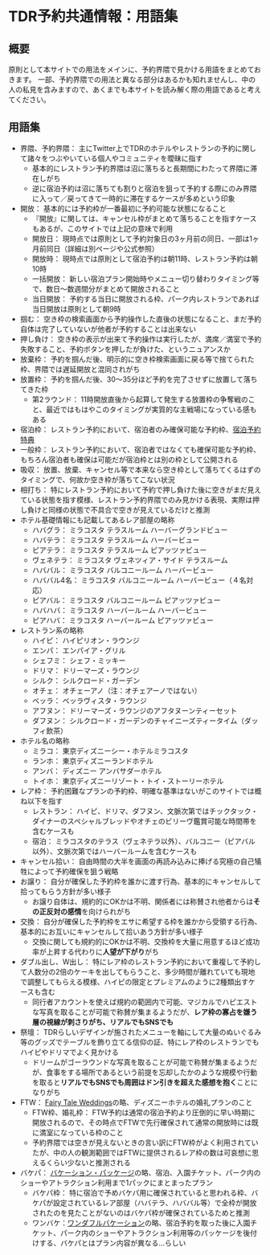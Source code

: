 # TDR予約共通情報：用語集

## 概要

原則として本サイトでの用法をメインに、予約界隈で見かける用語をまとめておきます。
一部、予約界隈での用法と異なる部分はあるかも知れませんし、中の人の私見を含みますので、あくまでも本サイトを読み解く際の用語であると考えてください。

## 用語集

* 界隈、予約界隈： 主にTwitter上でTDRのホテルやレストランの予約に関して諸々をつぶやいている個人やコミュニティを曖昧に指す
    * 基本的にレストラン予約界隈は沼に落ちると長期間にわたって界隈に滞在しがち
    * 逆に宿泊予約は沼に落ちても割りと宿泊を狙って予約する際にのみ界隈に入って／戻ってきて一時的に滞在するケースが多めという印象
* 開放： 基本的には予約枠が一番最初に予約可能な状態になること
    * 『開放』に関しては、キャンセル枠がまとめて落ちることを指すケースもあるが、このサイトでは上記の意味で利用
    * 開放日： 現時点では原則として予約対象日の3ヶ月前の同日、一部は1ヶ月前同日（詳細は別ページや公式参照）
    * 開放時： 現時点では原則として宿泊予約は朝11時、レストラン予約は朝10時
    * 一括開放： 新しい宿泊プラン開始時やメニュー切り替わりタイミング等で、数日～数週間分がまとめて開放されること
    * 当日開放： 予約する当日に開放される枠、パーク内レストランであれば当日開放は原則として朝9時
* 掴む： 空き枠の検索画面から予約操作した直後の状態になること、まだ予約自体は完了していないが他者が予約することは出来ない
* 押し負け： 空き枠の表示が出来て予約操作は実行したが、満席／満室で予約失敗すること、予約ボタンを押したが負けた、というニュアンスか
* 放棄枠： 予約を掴んだ後、明示的に空き枠検索画面に戻る等で捨てられた枠、界隈では遅延開放と混同されがち
* 放置枠： 予約を掴んだ後、30～35分ほど予約を完了させずに放置して落ちてきた枠
    * 第2ラウンド： 11時開放直後から起算して発生する放置枠の争奪戦のこと、最近ではもはやこのタイミングが実質的な主戦場になっている感もある
* 宿泊枠： レストラン予約において、宿泊者のみ確保可能な予約枠、[宿泊予約特典](https://faq.tokyodisneyresort.jp/reserve/faq_detail.html?id=11868)
* 一般枠： レストラン予約において、宿泊者ではなくても確保可能な予約枠、もちろん宿泊者も確保は可能だが宿泊枠とは別の枠として公開される
* 吸収： 放置、放棄、キャンセル等で本来なら空き枠として落ちてくるはずのタイミングで、何故か空き枠が落ちてこない状況
* 相打ち： 特にレストラン予約において予約で押し負けた後に空きがまだ見えている状態を指す模様、レストラン予約界隈でのみ見かける表現、実際は押し負けと同様の状態で不具合で空きが見えているだけと推測
* ホテル基礎情報にも記載してあるレア部屋の略称
    * ハバグラ： ミラコスタ テラスルーム ハーバーグランドビュー
    * ハバテラ： ミラコスタ テラスルーム ハーバービュー
    * ピアテラ： ミラコスタ テラスルーム ピアッツァビュー
    * ヴェネテラ： ミラコスタ ヴェネツィア・サイド テラスルーム
    * ハババル： ミラコスタ バルコニールーム ハーバービュー
    * ハババル4名： ミラコスタ バルコニールーム ハーバービュー（４名対応）
    * ピアバル： ミラコスタ バルコニールーム ピアッツァビュー
    * ハバハバ： ミラコスタ ハーバールーム ハーバービュー
    * ピアハバ： ミラコスタ ハーバールーム ピアッツァビュー
* レストラン系の略称
    * ハイピ： ハイピリオン・ラウンジ
    * エンパ： エンパイア・グリル
    * シェフミ： シェフ・ミッキー
    * ドリマ： ドリーマーズ・ラウンジ
    * シルク： シルクロード・ガーデン
    * オチェ： オチェーアノ（注：オチェアーノではない）
    * ベッラ： ベッラヴィスタ・ラウンジ
    * アフヌン： ドリーマーズ・ラウンジのアフタヌーンティーセット
    * ダフヌン： シルクロード・ガーデンのチャイニーズティータイム（ダッフィ飲茶）
* ホテル名の略称
    * ミラコ： 東京ディズニーシー・ホテルミラコスタ
    * ランホ： 東京ディズニーランドホテル
    * アンバ： ディズニー アンバサダーホテル
    * トイホ： 東京ディズニーリゾート・トイ・ストーリーホテル
* レア枠： 予約困難なプランの予約枠、明確な基準はないがこのサイトでは概ね以下を指す
    * レストラン： ハイピ、ドリマ、ダフヌン、文脈次第ではチックタック・ダイナーのスペシャルブレッドやオチェのビリーヴ鑑賞可能な時間帯を含むケースも
    * 宿泊： ミラコスタのテラス（ヴェネテラ以外）、バルコニー（ピアバル以外）、文脈次第ではハーバールームを含むケースも
* キャンセル拾い： 自由時間の大半を画面の再読み込みに捧げる究極の自己犠牲によって予約確保を狙う戦略
* お譲り： 自分が確保した予約枠を誰かに渡す行為、基本的にキャンセルして拾ってもらう方針が多い様子
    * お譲り自体は、規約的にOKかは不明、関係者には称賛され他者からは**その正反対の感情**を向けられがち
* 交換： 自分が確保した予約枠をエサに希望する枠を誰かから受領する行為、基本的にお互いにキャンセルして拾いあう方針が多い様子
    * 交換に関しても規約的にOKかは不明、交換枠を大量に用意するほど成功率が上昇する代わりに**人望が下がり**がち
* ダブル出し、W出し： 特にレア枠のレストラン予約において重複して予約して人数分の2倍のケーキを出してもらうこと、多少時間が離れていても現地で調整してもらえる模様、ハイピの限定とプレミアムのように2種類出すケースも含む
    * 同行者アカウントを使えば規約の範囲内で可能、マジカルでハピエストな写真を取ることが可能で称賛が集まるようだが、**レア枠の寡占を嫌う層の視線が刺さりがち、リアルでもSNSでも**
* 祭壇： TDRらしいデザインが施されたメニューを軸にして大量のぬいぐるみ等のグッズでテーブルを飾り立てる信仰の証、特にレア枠のレストランでもハイピやドリマでよく見かける
    * ドリームがゴーラウンドな写真を取ることが可能で称賛が集まるようだが、食事をする場所であるという前提を忘却したかのような規模や行動を取ると**リアルでもSNSでも周囲はドン引きを超えた感想を抱く**ことになりがち
* FTW： [Fairy Tale Weddings](https://www.disneyweddings.jp/)の略、ディズニーホテルの婚礼プランのこと
    * FTW枠、婚礼枠： FTW予約は通常の宿泊予約より圧倒的に早い時期に開放されるので、その時点でFTWで先行確保されて通常の開放時には既に満室になっている枠のこと
    * 予約界隈では空きが見えないときの言い訳にFTW枠がよく利用されていたが、中の人の観測範囲ではFTWに提供されるレア枠の数は可哀想に思えるくらい少ないと推測される
* バケパ： [バケーション・パッケージ](https://reserve.tokyodisneyresort.jp/about/vp_01)の略、宿泊、入園チケット、パーク内のショーやアトラクション利用まで1パックにまとまったプラン
    * バケパ枠： 特に宿泊で予めバケパ用に確保されていると思われる枠、バケパが設定されているレア部屋（ハバテラ、ハババル等）で全枠が開放されたのを見たことがないのはバケパ枠が確保されているためと推測
    * ワンバケ：[ワンダフルバケーション](https://reserve.tokyodisneyresort.jp/about/wp_06)の略、宿泊予約を取った後に入園チケット、パーク内のショーやアトラクション利用等のパッケージを後付けする、バケパとはプラン内容が異なる…らしい

